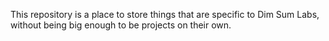 This repository is a place to store things that are specific to Dim Sum
Labs, without being big enough to be projects on their own.
